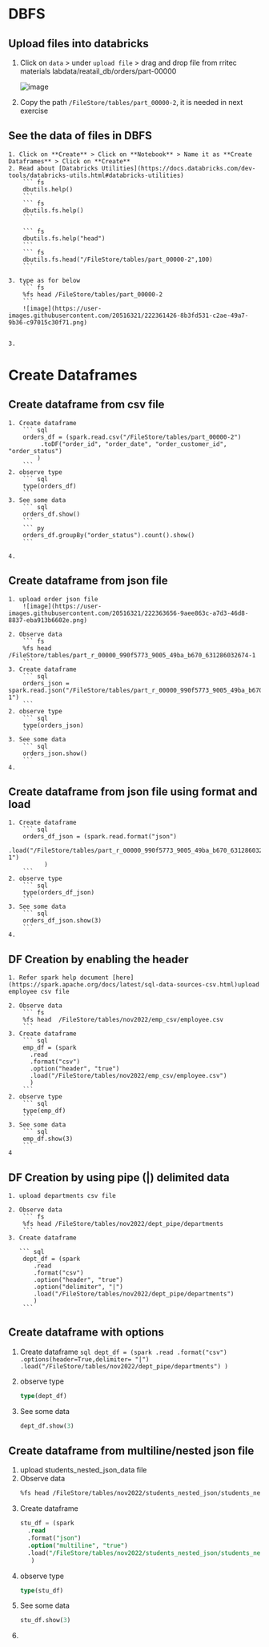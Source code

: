 # DBFS

## Upload files into databricks

1. Click on `data` > under `upload file` > drag and drop file from rritec materials labdata/reatail_db/orders/part-00000

    ![image](https://user-images.githubusercontent.com/20516321/222360084-1a8ab005-c2d4-4721-8a04-207e6f917468.png)

2.  Copy the path `/FileStore/tables/part_00000-2`, it is needed in next exercise

## See the data of files in DBFS

    1. Click on **Create** > Click on **Notebook** > Name it as **Create Dataframes** > Click on **Create**
    2. Read about [Databricks Utilities](https://docs.databricks.com/dev-tools/databricks-utils.html#databricks-utilities)
        ``` fs
        dbutils.help()
        ```
        ``` fs
        dbutils.fs.help()
        ```

        ``` fs
        dbutils.fs.help("head")
        ```
        ``` fs
        dbutils.fs.head("/FileStore/tables/part_00000-2",100)
        ```

    3. type as for below
        ``` fs
        %fs head /FileStore/tables/part_00000-2
        ```
        ![image](https://user-images.githubusercontent.com/20516321/222361426-8b3fd531-c2ae-49a7-9b36-c97015c30f71.png)

        
    3. 
# Create Dataframes

## Create dataframe from csv file
    1. Create dataframe
        ``` sql
        orders_df = (spark.read.csv("/FileStore/tables/part_00000-2")
             .toDF("order_id", "order_date", "order_customer_id", "order_status")
            )
        ```
    2. observe type
        ``` sql
        type(orders_df)
        ```
    3. See some data
        ``` sql
        orders_df.show()
        ```
        ``` py
        orders_df.groupBy("order_status").count().show()
        ```

    4. 
## Create dataframe from json file
    1. upload order json file
        ![image](https://user-images.githubusercontent.com/20516321/222363656-9aee863c-a7d3-46d8-8837-eba913b6602e.png)

    2. Observe data
        ``` fs
        %fs head /FileStore/tables/part_r_00000_990f5773_9005_49ba_b670_631286032674-1
        ```
    3. Create dataframe
        ``` sql
        orders_json = spark.read.json("/FileStore/tables/part_r_00000_990f5773_9005_49ba_b670_631286032674-1")
        ```
    2. observe type
        ``` sql
        type(orders_json)
        ```
    3. See some data
        ``` sql
        orders_json.show()
        ```
    4. 

## Create dataframe from json file using format and load

    1. Create dataframe
        ``` sql
        orders_df_json = (spark.read.format("json")
               .load("/FileStore/tables/part_r_00000_990f5773_9005_49ba_b670_631286032674-1")
              )
        ```
    2. observe type
        ``` sql
        type(orders_df_json)
        ```
    3. See some data
        ``` sql
        orders_df_json.show(3)
        ```
    4. 
## DF Creation by enabling the header
    1. Refer spark help document [here](https://spark.apache.org/docs/latest/sql-data-sources-csv.html)upload employee csv file       

    2. Observe data
        ``` fs
        %fs head  /FileStore/tables/nov2022/emp_csv/employee.csv
        ```
    3. Create dataframe
        ``` sql
        emp_df = (spark
          .read
          .format("csv")
          .option("header", "true")
          .load("/FileStore/tables/nov2022/emp_csv/employee.csv")
          )
        ```
    2. observe type
        ``` sql
        type(emp_df)
        ```
    3. See some data
        ``` sql
        emp_df.show(3)
        ```
    4
## DF Creation by using pipe (|) delimited data
    1. upload departments csv file       

    2. Observe data
        ``` fs
        %fs head /FileStore/tables/nov2022/dept_pipe/departments
        ```
    3. Create dataframe

       ``` sql
        dept_df = (spark
           .read
           .format("csv")
           .option("header", "true")
           .option("delimiter", "|") 
           .load("/FileStore/tables/nov2022/dept_pipe/departments")
           )
        ```
## Create dataframe with options
1. Create dataframe
        ``` sql
        dept_df = (spark
           .read
           .format("csv")
           .options(header=True,delimiter= "|") 
           .load("/FileStore/tables/nov2022/dept_pipe/departments")
           )
        ```
        
  
 

2. observe type
    ``` sql
    type(dept_df)
    ```
3. See some data
    ``` sql
    dept_df.show(3)
    ```

## Create dataframe from multiline/nested json file

1. upload students_nested_json_data file
2. Observe data
    ``` fs
    %fs head /FileStore/tables/nov2022/students_nested_json/students_nested_json_data.json
    ```
3. Create dataframe
    ``` sql
    stu_df = (spark
      .read
      .format("json")
      .option("multiline", "true")
      .load("/FileStore/tables/nov2022/students_nested_json/students_nested_json_data.json")
       )
    ```
2. observe type
    ``` sql
    type(stu_df)
    ```
3. See some data
    ``` sql
    stu_df.show(3)
    ```
4. 
